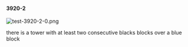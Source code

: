 #### 3920-2
![test-3920-2-0.png](https://github.com/lil-lab/nlvr/raw/master/nlvr/test/images/6/test-3920-2-0.png "test-3920-2-0.png")

there is a tower with at least two consecutive blacks blocks over a blue block